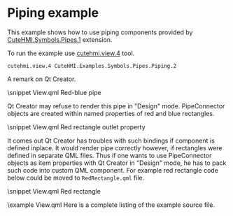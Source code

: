 # Piping example

This example shows how to use piping components provided by [CuteHMI.Symbols.Pipes.1](../../../../Symbols/Pipes.1/) extension.

To run the example use [cutehmi.view.4](../../../../../../tools/cutehmi.view.4/) tool.
```
cutehmi.view.4 CuteHMI.Examples.Symbols.Pipes.Piping.2
```

A remark on Qt Creator.

\snippet View.qml Red-blue pipe

Qt Creator may refuse to render this pipe in "Design" mode. PipeConnector objects are created within named properties of red and
blue rectangles.

\snippet View.qml Red rectangle outlet property

It comes out Qt Creator has troubles with such bindings if component is defined inplace. It would render pipe correctly however, if
rectangles were defined in separate QML files. Thus if one wants to use PipeConnector objects as item properties with Qt Creator in
"Design" mode, he has to pack such code into custom QML component. For example red rectangle code below could be moved to
`RedRectangle.qml` file.

\snippet View.qml Red rectangle

\example View.qml
Here is a complete listing of the example source file.
